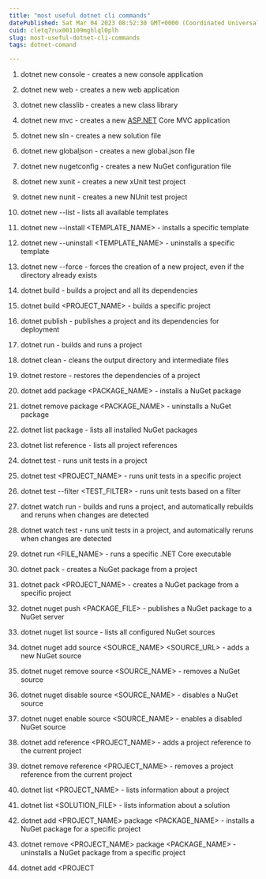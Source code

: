 ```yaml
---
title: "most useful dotnet cli commands"
datePublished: Sat Mar 04 2023 08:52:30 GMT+0000 (Coordinated Universal Time)
cuid: cletq7rux001109mghlql0plh
slug: most-useful-dotnet-cli-commands
tags: dotnet-comand

---
```


1. dotnet new console - creates a new console application
    
2. dotnet new web - creates a new web application
    
3. dotnet new classlib - creates a new class library
    
4. dotnet new mvc - creates a new [ASP.NET](http://ASP.NET) Core MVC application
    
5. dotnet new sln - creates a new solution file
    
6. dotnet new globaljson - creates a new global.json file
    
7. dotnet new nugetconfig - creates a new NuGet configuration file
    
8. dotnet new xunit - creates a new xUnit test project
    
9. dotnet new nunit - creates a new NUnit test project
    
10. dotnet new --list - lists all available templates
    
11. dotnet new --install &lt;TEMPLATE\_NAME&gt; - installs a specific template
    
12. dotnet new --uninstall &lt;TEMPLATE\_NAME&gt; - uninstalls a specific template
    
13. dotnet new --force - forces the creation of a new project, even if the directory already exists
    
14. dotnet build - builds a project and all its dependencies
    
15. dotnet build &lt;PROJECT\_NAME&gt; - builds a specific project
    
16. dotnet publish - publishes a project and its dependencies for deployment
    
17. dotnet run - builds and runs a project
    
18. dotnet clean - cleans the output directory and intermediate files
    
19. dotnet restore - restores the dependencies of a project
    
20. dotnet add package &lt;PACKAGE\_NAME&gt; - installs a NuGet package
    
21. dotnet remove package &lt;PACKAGE\_NAME&gt; - uninstalls a NuGet package
    
22. dotnet list package - lists all installed NuGet packages
    
23. dotnet list reference - lists all project references
    
24. dotnet test - runs unit tests in a project
    
25. dotnet test &lt;PROJECT\_NAME&gt; - runs unit tests in a specific project
    
26. dotnet test --filter &lt;TEST\_FILTER&gt; - runs unit tests based on a filter
    
27. dotnet watch run - builds and runs a project, and automatically rebuilds and reruns when changes are detected
    
28. dotnet watch test - runs unit tests in a project, and automatically reruns when changes are detected
    
29. dotnet run &lt;FILE\_NAME&gt; - runs a specific .NET Core executable
    
30. dotnet pack - creates a NuGet package from a project
    
31. dotnet pack &lt;PROJECT\_NAME&gt; - creates a NuGet package from a specific project
    
32. dotnet nuget push &lt;PACKAGE\_FILE&gt; - publishes a NuGet package to a NuGet server
    
33. dotnet nuget list source - lists all configured NuGet sources
    
34. dotnet nuget add source &lt;SOURCE\_NAME&gt; &lt;SOURCE\_URL&gt; - adds a new NuGet source
    
35. dotnet nuget remove source &lt;SOURCE\_NAME&gt; - removes a NuGet source
    
36. dotnet nuget disable source &lt;SOURCE\_NAME&gt; - disables a NuGet source
    
37. dotnet nuget enable source &lt;SOURCE\_NAME&gt; - enables a disabled NuGet source
    
38. dotnet add reference &lt;PROJECT\_NAME&gt; - adds a project reference to the current project
    
39. dotnet remove reference &lt;PROJECT\_NAME&gt; - removes a project reference from the current project
    
40. dotnet list &lt;PROJECT\_NAME&gt; - lists information about a project
    
41. dotnet list &lt;SOLUTION\_FILE&gt; - lists information about a solution
    
42. dotnet add &lt;PROJECT\_NAME&gt; package &lt;PACKAGE\_NAME&gt; - installs a NuGet package for a specific project
    
43. dotnet remove &lt;PROJECT\_NAME&gt; package &lt;PACKAGE\_NAME&gt; - uninstalls a NuGet package from a specific project
    
44. dotnet add &lt;PROJECT
